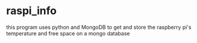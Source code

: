 # raspi_info

this program uses python and MongoDB to get and store the raspberry pi's temperature and free space on a mongo database
